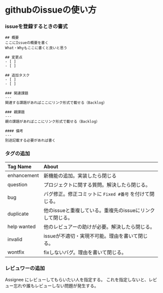 
githubのissueの使い方
===================

### issueを登録するときの書式

~~~
## 概要
ここにIssueの概要を書く
What・Whyもここに書くと良いと思う

## 変更点
- [ ]
- [ ]

## 追加タスク
- [ ]
- [ ]

### 関連課題
---
関連する課題があればここにリンク形式で載せる（Backlog）

### 親課題
---
親の課題があればここにリンク形式で載せる（Backlog）

#### 備考
---
別途記載する必要があれば書く
~~~

### タグの追加

| Tag Name       | About          |
| :------------- | :------------- |
| enhancement    | 新機能の追加。実装したら閉じる
| question       | プロジェクトに関する質問。解決したら閉じる。
| bug            | バグ修正。修正コミットに `Fixed #番号` を付けて閉じる。
| duplicate      | 他のissueと重複している。重複先のissueにリンクして閉じる。
| help wanted    | 他のレビュアーの助けが必要。解決したら閉じる。
| invalid        | issueが不適切・実現不可能。理由を書いて閉じる。
| wontfix        | fixしないバグ。理由を書いて閉じる。

### レビュワーの追加

Assignee にレビューしてもらいたい人を指定する。
これを指定しないと、レビュー忘れや誰もレビューしない問題が発生する。
